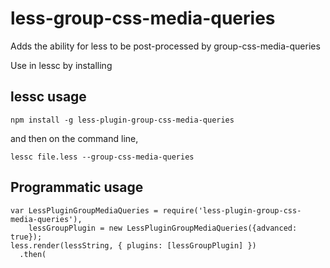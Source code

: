 less-group-css-media-queries
========================

Adds the ability for less to be post-processed by group-css-media-queries

Use in lessc by installing

## lessc usage

```
npm install -g less-plugin-group-css-media-queries
```

and then on the command line,

```
lessc file.less --group-css-media-queries
```

## Programmatic usage

```
var LessPluginGroupMediaQueries = require('less-plugin-group-css-media-queries'),
    lessGroupPlugin = new LessPluginGroupMediaQueries({advanced: true});
less.render(lessString, { plugins: [lessGroupPlugin] })
  .then(
```
